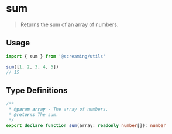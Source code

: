 # sum

> Returns the sum of an array of numbers.

## Usage

```ts
import { sum } from '@screaming/utils'

sum([1, 2, 3, 4, 5])
// 15
```

## Type Definitions

```ts
/**
 * @param array - The array of numbers.
 * @returns The sum.
 */
export declare function sum(array: readonly number[]): number
```

